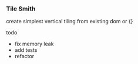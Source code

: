 ### Tile Smith

create simplest vertical tiling from existing dom or {}

todo
- fix memory leak
- add tests
- refactor
